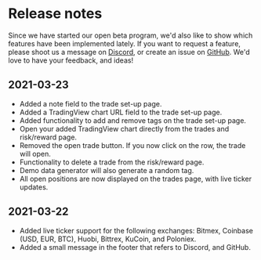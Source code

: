 # Release notes

Since we have started our open beta program, we'd also like to show which features have been implemented lately.
If you want to request a feature, please shoot us a message on [Discord](https://dddheff.r.af.d.sendibt2.com/tr/cl/UT8I96hC9DLmYRMx9QF3i1KZk4h1nKvmFtwV73SeaIsysSV477-4TAosep86UbCUB0v7GhSTMNP_1I4EqOFuoEb8T_gTV0VgOCbBlMkuz7LxK4lJbFgaW7iPPulNf2UVovjHVmlqbEdSwH_elkqdpRjcA447txiVMOqHR9W27Udoxp2IlopdD5A5giQ3FYuqJ02kk6wRhQ), or create an issue on [GitHub](https://github.com/TradeTracker/issues). We'd love to have your feedback, and ideas!

## 2021-03-23

 * Added a note field to the trade set-up page.
 * Added a TradingView chart URL field to the trade set-up page.
 * Added functionality to add and remove tags on the trade set-up page.
 * Open your added TradingView chart directly from the trades and risk/reward page.
 * Removed the open trade button. If you now click on the row, the trade will open.
 * Functionality to delete a trade from the risk/reward page.
 * Demo data generator will also generate a random tag.
 * All open positions are now displayed on the trades page, with live ticker updates.


## 2021-03-22

 * Added live ticker support for the following exchanges: Bitmex, Coinbase (USD, EUR, BTC), Huobi, Bittrex, KuCoin, and Poloniex.
 * Added a small message in the footer that refers to Discord, and GitHub.

